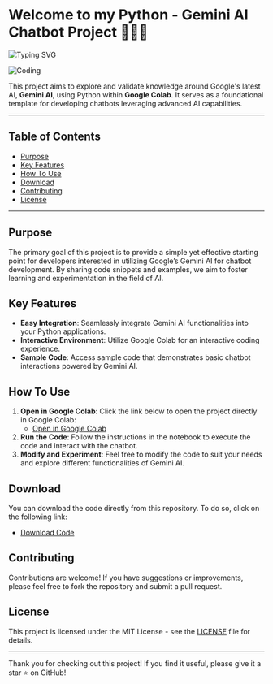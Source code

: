 # Welcome to my Python - Gemini AI Chatbot Project 👩🏻‍💻

![Typing SVG](https://readme-typing-svg.demolab.com?font=Fira+Code&size=35&pause=1000&color=F6F753&width=700&lines=Welcome+please+give+it+a+star)

![Coding](https://images.pexels.com/photos/965345/pexels-photo-965345.jpeg)

This project aims to explore and validate knowledge around Google's latest AI, **Gemini AI**, using Python within **Google Colab**. It serves as a foundational template for developing chatbots leveraging advanced AI capabilities.

---

## Table of Contents

- [Purpose](#purpose)
- [Key Features](#key-features)
- [How To Use](#how-to-use)
- [Download](#download)
- [Contributing](#contributing)
- [License](#license)

---

## Purpose

The primary goal of this project is to provide a simple yet effective starting point for developers interested in utilizing Google’s Gemini AI for chatbot development. By sharing code snippets and examples, we aim to foster learning and experimentation in the field of AI.

## Key Features

- **Easy Integration**: Seamlessly integrate Gemini AI functionalities into your Python applications.
- **Interactive Environment**: Utilize Google Colab for an interactive coding experience.
- **Sample Code**: Access sample code that demonstrates basic chatbot interactions powered by Gemini AI.

## How To Use

1. **Open in Google Colab**: Click the link below to open the project directly in Google Colab:
   - [Open in Google Colab](https://colab.research.google.com/)
2. **Run the Code**: Follow the instructions in the notebook to execute the code and interact with the chatbot.
3. **Modify and Experiment**: Feel free to modify the code to suit your needs and explore different functionalities of Gemini AI.

## Download

You can download the code directly from this repository. To do so, click on the following link:

- [Download Code](https://github.com/limatainer/Chatbot_GeminiAI/blob/main/Chatbot_Gemini.ipynb)

## Contributing

Contributions are welcome! If you have suggestions or improvements, please feel free to fork the repository and submit a pull request.

## License

This project is licensed under the MIT License - see the [LICENSE](LICENSE) file for details.

---

Thank you for checking out this project! If you find it useful, please give it a star ⭐️ on GitHub!
